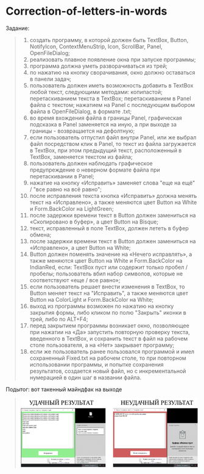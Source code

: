 # Correction-of-letters-in-words
Задание:
>1. создать программу, в которой должен быть TextBox, Button, NotifyIcon, ContextMenuStrip, Icon, ScrollBar, Panel, OpenFileDialog;
>2. реализовать плавное появление окна при запуске программы;
>3. программа должна уметь разворачиваться  из трей;
>4. по нажатию на кнопку сворачивания, окно должно оставаться в панели задач;
>5. пользователь должен иметь возможность добавить в TextBox любой текст, следующими методами: копипастой;  перетаскиванием текста в TextBox; перетаскиванием в Panel файла с текстом; нажатием на Panel с последующим выбором файла в OpenFileDialog, в формате .txt;
>6. во время вхождения файла в границы Panel, графическая подсказка в Panel заменяется на иную, а при выходе за границы - возвращается на дефолтную;
>7. если пользователь отпустил файл внутри Panel, или же выбрал файл посредством клик в Panel, то текст из файла загружается в TextBox, при этом предыдущий текст, расположенный в TextBox, заменяется текстом из файла;
>8. пользователь должен наблюдать графическое предупреждение о неверном формате файла при перетаскивании в Panel;
>9. нажатие на кнопку «Исправить» заменяет слова "еще на ещё" / "все равно на всё равно";
>10. после исправления текста кнопка «Исправить» должна менять текст на «Исправлено», а также меняются цвет Button на White и Form.BackColor на LightGreen;
>11. после задержки времени текст в Button должен замениться на «Скопировано в буфер», а цвет Button на Bisque;
>12. текст, исправленный в поле TextBox, должен лететь в буфер обмена;
>13. после задержки времени текст в Button должен замениться на «Исправлено», а цвет Button на White;
>14. Button должен поменять значение на «Нечего исправлять», а также меняются цвет Button на White и Form.BackColor на IndianRed, если: TextBox пуст или содержит только пробел / пробелы; пользователь вбил набор символов, которые не соответствуют «еще / все равно»;
>15. если пользователь решает внести изменения в TextBox, то Button меняет текст на "Исправить", а также меняются цвет Button на ColorLight и Form.BackColor на White;
>16. выход из программы возможен по нажатию на кнопку закрытия формы, либо кликом по полю "Закрыть" иконки в трей, либо по ALT+F4;
>17. перед закрытием программы возникает окно, позволяющее при нажатии на «Да» запустить повторную проверку текста, введенного в TextBox, и сохранить текст в файл на рабочем столе пользователя, а на «Нет» закрывает программу;
>18. если же пользователь ранее пользовался программой и имел сохраненный Fixed.txt на рабочем столе, то при повторном использовании программы, и попытке сохранения результатов, создается новый файл, но с инкрементальной нумерацией в один шаг в названии файла.

Подытог: вот такенный майндфак на выходе
>![](Correction%20of%20letters%20in%20words/Program_output.jpg)
